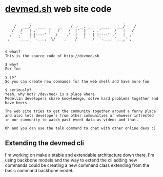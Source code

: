 [devmed.sh](devmed.sh) web site code
==========

```
           _                                          _
    /   ___/   ___  _   __    / , _ , _     ___    ___/    /
   /   /   | .'   ` |   /    /  |' `|' `. .'   `  /   |   /
  ,'  ,'   | |----' `  /    ,'  |   |   | |----' ,'   |  ,'
 ,    `___,' `.___,  \/    ,    /   '   /  `.___, `___,' ,
           `                                          `     

$ what?
This is the source code of http://devmed.sh

$ why?
For fun

$ so?
So you can create new commands for the web shell and have more fun

$ seriously?
Yeah, why not? /dev/med/ is a place where 
Medellín developers share knowledege, solve hard problems together and have beers.

The web site tries to get the community together around a funny place 
and also lets developers from other communities or whoever intrested 
in our cummunity to watch past event data as videos and that.

Oh and you can use the talk command to chat with other online devs :)

```

## Extending the devmed cli

I'm working on make a stable and extendable architecture down there. 
I'm using backbone models and the way to extend the cli adding new commands
could be creating a new command class extending from the basic command backbone model.


